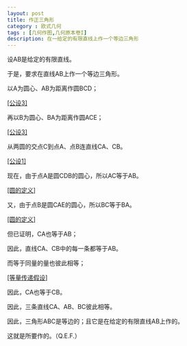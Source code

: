```yaml
---
layout: post
title: 作正三角形
category : 欧式几何
tags : [几何作图,几何原本卷I]
description: 在一给定的有限直线上作一个等边三角形
---
```


设AB是给定的有限直线。

于是，要求在直线AB上作一个等边三角形。<!-- excerpt -->

以A为圆心、AB为距离作圆BCD；

[[公设3]](./公设3)

再以B为圆心、BA为距离作圆ACE；

[[公设3]](./公设3)

从两圆的交点C到点A、点B连直线CA、CB。

[[公设1]](./公设1)

现在，由于点A是圆CDB的圆心，所以AC等于AB。

[[圆的定义]](./圆的定义)

又，由于点B是圆CAE的圆心，所以BC等于BA。

[[圆的定义]](./圆的定义)

但已证明，CA也等于AB；

因此，直线CA、CB中的每一条都等于AB。

而等于同量的量也彼此相等；

[[等量传递假设]](./等量传递假设)

因此，CA也等于CB。

因此，三条直线CA、AB、BC彼此相等。

因此，三角形ABC是等边的；且它是在给定的有限直线AB上作的。

这就是所要作的。（Q.E.F.）
